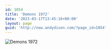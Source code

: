```yaml
---
id: 1054
title: 'Demons 1972'
date: '2023-03-17T13:45:16+00:00'
layout: page
guid: 'http://new.andydixon.com/?page_id=1054'
---
```


![Demons 1972](https://i0.wp.com/assets.g8x2.ldn.idrivee2-23.com/posters/Demons%201972%2001.jpg?w=1200&ssl=1 "Demons 1972")